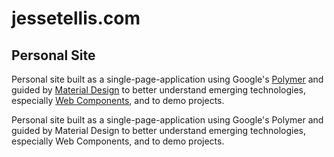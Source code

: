 # jessetellis.com
## Personal Site
Personal site built as a single-page-application using Google's [Polymer](https://www.polymer-project.org/1.0/) and guided by [Material Design](https://material.io/guidelines/) to better understand emerging technologies, especially [Web Components](https://developer.mozilla.org/en-US/docs/Web/Web_Components), and to demo projects.

Personal site built as a single-page-application using Google's Polymer and guided by Material Design to better understand emerging technologies, especially Web Components, and to demo projects.
